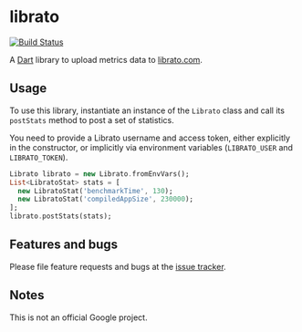 # librato

[![Build Status](https://travis-ci.org/google/librato.dart.svg)](https://travis-ci.org/google/librato.dart)

A [Dart][dart] library to upload metrics data to
[librato.com](https://metrics.librato.com).

## Usage

To use this library, instantiate an instance of the `Librato` class and call its
`postStats` method to post a set of statistics.

You need to provide a Librato username and access token, either explicitly in
the constructor, or implicitly via environment variables (`LIBRATO_USER` and
`LIBRATO_TOKEN`).

```dart
Librato librato = new Librato.fromEnvVars();
List<LibratoStat> stats = [
  new LibratoStat('benchmarkTime', 130);
  new LibratoStat('compiledAppSize', 230000);
];
librato.postStats(stats);
```

## Features and bugs

Please file feature requests and bugs at the [issue tracker][tracker].

[tracker]: https://github.com/google/librato.dart/issues
[dart]: https://www.dartlang.org

## Notes

This is not an official Google project.
